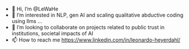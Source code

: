 - 👋 Hi, I’m @LeWaHe
- 👀 I’m interested in NLP, gen AI and scaling qualitative abductive coding using llms ...
- 💞️ I’m looking to collaborate on projects related to public trust in institutions, societal impacts of AI
- 📫 How to reach me https://www.linkedin.com/in/leonardo-heyerdahl/

<!---
LeWaHe/LeWaHe is a ✨ special ✨ repository because its `README.md` (this file) appears on your GitHub profile.
You can click the Preview link to take a look at your changes.
--->
